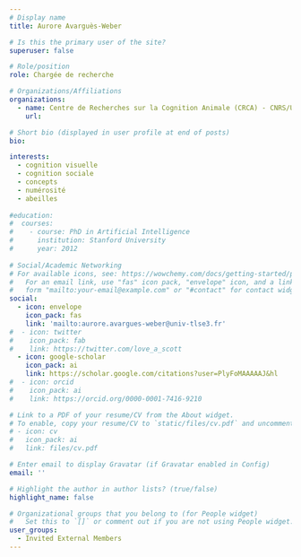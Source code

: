 ```yaml
---
# Display name
title: Aurore Avarguès-Weber

# Is this the primary user of the site?
superuser: false

# Role/position
role: Chargée de recherche 

# Organizations/Affiliations
organizations:
  - name: Centre de Recherches sur la Cognition Animale (CRCA) - CNRS/Université Toulouse
    url: 

# Short bio (displayed in user profile at end of posts)
bio: 

interests:
  - cognition visuelle
  - cognition sociale
  - concepts
  - numérosité
  - abeilles
  
#education:
#  courses:
#    - course: PhD in Artificial Intelligence
#      institution: Stanford University
#      year: 2012
 
# Social/Academic Networking
# For available icons, see: https://wowchemy.com/docs/getting-started/page-builder/#icons
#   For an email link, use "fas" icon pack, "envelope" icon, and a link in the
#   form "mailto:your-email@example.com" or "#contact" for contact widget.
social:
  - icon: envelope
    icon_pack: fas
    link: 'mailto:aurore.avargues-weber@univ-tlse3.fr'
#  - icon: twitter
#    icon_pack: fab
#    link: https://twitter.com/love_a_scott
  - icon: google-scholar
    icon_pack: ai
    link: https://scholar.google.com/citations?user=PlyFoMAAAAAJ&hl 
#  - icon: orcid
#    icon_pack: ai
#    link: https://orcid.org/0000-0001-7416-9210

# Link to a PDF of your resume/CV from the About widget.
# To enable, copy your resume/CV to `static/files/cv.pdf` and uncomment the lines below.
# - icon: cv
#   icon_pack: ai
#   link: files/cv.pdf

# Enter email to display Gravatar (if Gravatar enabled in Config)
email: ''

# Highlight the author in author lists? (true/false)
highlight_name: false

# Organizational groups that you belong to (for People widget)
#   Set this to `[]` or comment out if you are not using People widget.
user_groups:
  - Invited External Members
---
```

